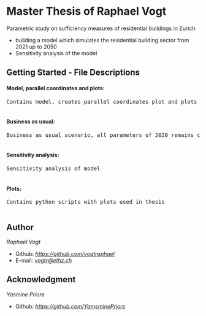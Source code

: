 # Master Thesis of Raphael Vogt
Parametric study on sufficiency measures of residential buildings in Zurich

* building a model which simulates the residential building sector from 2021 up to 2050
* Sensitivity analysis of the model


## Getting Started - File Descriptions 


#### Model, parallel coordinates and plots: 
<pre>Contains model, creates parallel coordinates plot and plots for different scenarios
 </pre> 
 
#### Business as usual: 
<pre>Business as usual scenario, all parameters of 2020 remains constant until 2050
 </pre> 
 
#### Sensitivity analysis:  
<pre>Sensitivity analysis of model 
 </pre> 
 
#### Plots: 
<pre>Contains python scripts with plots used in thesis
 </pre> 
 

## Author

*Raphael Vogt*
* Github: *https://github.com/vogtraphael*
* E-mail:  *vogtr@ethz.ch*


## Acknowledgment

*Yasmine Priore*
* Github: *https://github.com/YamsminePriore*